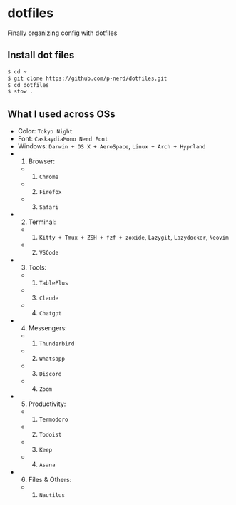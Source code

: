 # dotfiles

Finally organizing config with dotfiles

## Install dot files

```sh
$ cd ~
$ git clone https://github.com/p-nerd/dotfiles.git
$ cd dotfiles
$ stow .

```

## What I used across OSs

- Color: `Tokyo Night`
- Font: `CaskaydiaMono Nerd Font`
- Windows: `Darwin + OS X + AeroSpace`, `Linux + Arch + Hyprland`
-   1. Browser:
    -   1. `Chrome`
    -   2. `Firefox`
    -   3. `Safari`
-   2. Terminal:
    -   1. `Kitty + Tmux + ZSH + fzf + zoxide`, `Lazygit`, `Lazydocker`, `Neovim`
    -   2. `VSCode`
-   3. Tools:
    -   1. `TablePlus`
    -   3. `Claude`
    -   4. `Chatgpt`
-   4. Messengers:
    -   1. `Thunderbird`
    -   2. `Whatsapp`
    -   3. `Discord`
    -   4. `Zoom`
-   5. Productivity:
    -   1. `Termodoro`
    -   2. `Todoist`
    -   3. `Keep`
    -   4. `Asana`
-   6. Files & Others:
    -   1. `Nautilus`
